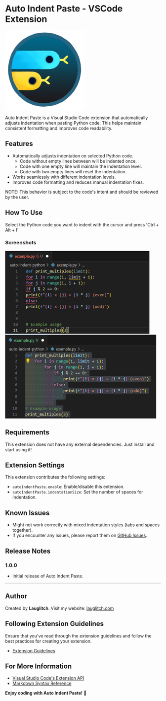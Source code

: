# Auto Indent Paste - VSCode Extension

![Code without Auto Indent Paste](images/icon.png)

Auto Indent Paste is a Visual Studio Code extension that automatically adjusts indentation when pasting Python code. This helps maintain consistent formatting and improves code readability.

## Features

- Automatically adjusts indentation on selected Python code.
    * Code without empty lines between will be indented once.
    * Code with one empty line will maintain the indentation level.
    * Code with two empty lines will reset the indentation.
- Works seamlessly with different indentation levels.
- Improves code formatting and reduces manual indentation fixes.

NOTE: This behavior is subject to the code's intent and should be reviewed by the user.

## How To Use

Select the Python code you want to indent with the cursor and press 'Ctrl + Alt + I'

### Screenshots

![Code without Auto Indent Paste](images/example1.PNG)
![Code with Indent Paste](images/example2.PNG)

## Requirements

This extension does not have any external dependencies. Just install and start using it!

## Extension Settings

This extension contributes the following settings:

- `autoIndentPaste.enable`: Enable/disable this extension.
- `autoIndentPaste.indentationSize`: Set the number of spaces for indentation.

## Known Issues

- Might not work correctly with mixed indentation styles (tabs and spaces together).
- If you encounter any issues, please report them on [GitHub Issues](https://github.com/lauglitch/VSCode-Extensions/issues).

## Release Notes

### 1.0.0

- Initial release of Auto Indent Paste.

---

## Author

Created by **Lauglitch**. Visit my website: [lauglitch.com](https://www.lauglitch.com)

## Following Extension Guidelines

Ensure that you've read through the extension guidelines and follow the best practices for creating your extension.

- [Extension Guidelines](https://code.visualstudio.com/api/references/extension-guidelines)

## For More Information

- [Visual Studio Code's Extension API](https://code.visualstudio.com/api)
- [Markdown Syntax Reference](https://help.github.com/articles/markdown-basics/)

**Enjoy coding with Auto Indent Paste!** 🚀
